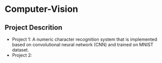 # Computer-Vision
## Project Descrition
- Project 1: A numeric character recognition system that is implemented based on convolutional neural network (CNN) and trained on MNIST dataset. 
- Project 2: 
